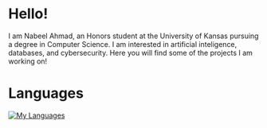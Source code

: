 # Hello!

I am Nabeel Ahmad, an Honors student at the University of Kansas pursuing a degree in Computer Science. I am interested in artificial inteligence, databases, and cybersecurity. Here you will find some of the projects I am working on!

# Languages

[![My Languages](https://skillicons.dev/icons?i=py,c,cpp,haskell,js,html,php)](https://skillicons.dev)
